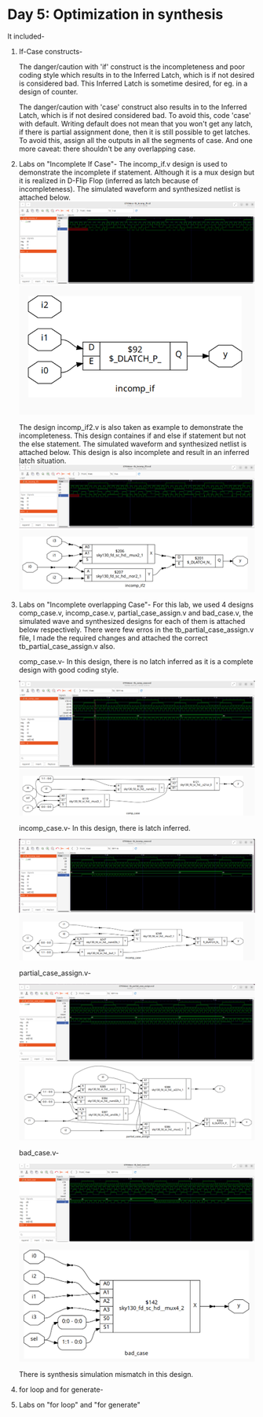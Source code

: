 # Day 5: Optimization in synthesis
It included-

1. If-Case constructs-
    
    The danger/caution with 'if' construct is the incompleteness and poor coding style which results in to the Inferred Latch, which is if not desired is considered bad. 
    This Inferred Latch is sometime desired, for eg. in a design of counter. 

    The danger/caution with 'case' construct also results in to the Inferred Latch, which is if not desired considered bad. To avoid this, code 'case' with default. 
    Writing default does not mean that you won't get any latch, if there is partial assignment done, then it is still possible to get latches. To avoid this, assign all the outputs in all the segments of case. And one more caveat: there shouldn't be any overlapping case.
    
2. Labs on "Incomplete If Case"-
    The incomp_if.v design is used to demonstrate the incomplete if statement. Although it is a mux design but it is realized in D-Flip Flop (inferred as latch because of incompleteness). The simulated waveform and synthesized netlist is attached below.
     ![incomp_if_wave](/week_1/day_5/img/Labs_On_Incomplete_if_case/incomp_if_wave.png)
     ![synthesized_incomp_if](/week_1/day_5/img/Labs_On_Incomplete_if_case/synthesized_incomp_if.png)
     
     The design incomp_if2.v is also taken as example to demonstrate the incompleteness. This design containes if and else if statement but not the else statement. The simulated waveform and synthesized netlist is attached below. This design is also incomplete and result in an inferred latch situation.
     ![incomp_if2_wave](/week_1/day_5/img/Labs_On_Incomplete_if_case/incomp_if2_wave.png)
     ![synthesized_incomp_if2](/week_1/day_5/img/Labs_On_Incomplete_if_case/synthesized_incomp_if2.png)
     
3. Labs on "Incomplete overlapping Case"-
    For this lab, we used 4 designs comp_case.v, incomp_case.v, partial_case_assign.v and bad_case.v, the simulated wave and synthesized designs for each of them is attached below respectively. There were few erros in the tb_partial_case_assign.v file, I made the required changes and attached the correct tb_partial_case_assign.v also.
    
    comp_case.v- In this design, there is no latch inferred as it is a complete design with good coding style.
    
    ![comp_case_wave](/week_1/day_5/img/Labs_on_Incomplete_overlapping_Case/comp_case_wave.png)
    ![synthesized_comp_case](/week_1/day_5/img/Labs_on_Incomplete_overlapping_Case/synthesized_comp_case.png)
    
    incomp_case.v- In this design, there is latch inferred. 
    
    ![incomp_case_wave](/week_1/day_5/img/Labs_on_Incomplete_overlapping_Case/incomp_case_wave.png)
    ![synthesized_incomp_case](/week_1/day_5/img/Labs_on_Incomplete_overlapping_Case/synthesized_incomp_case.png)
    
    partial_case_assign.v-
    
    ![partial_case_assign_wave](/week_1/day_5/img/Labs_on_Incomplete_overlapping_Case/partial_case_assign_wave.png)
    ![synthesized_partial_case_assign](/week_1/day_5/img/Labs_on_Incomplete_overlapping_Case/synthesized_partial_case_assign.png)
    
    bad_case.v-
    
    ![bad_case_wave](/week_1/day_5/img/Labs_on_Incomplete_overlapping_Case/bad_case_wave.png)
    ![synthesized_bad_case](/week_1/day_5/img/Labs_on_Incomplete_overlapping_Case/synthesized_bad_case.png)
    
    There is synthesis simulation mismatch in this design.

4. for loop and for generate-

5. Labs on "for loop" and "for generate"


